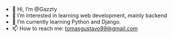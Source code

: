 - 👋 Hi, I’m @Gazzty
- 👀 I’m interested in learning web development, mainly backend
- 🌱 I’m currently learning Python and Django.
- 📫 How to reach me: tomasgustavo99@gmail.com

<!---
Gazzty/Gazzty is a ✨ special ✨ repository because its `README.md` (this file) appears on your GitHub profile.
You can click the Preview link to take a look at your changes.
--->
